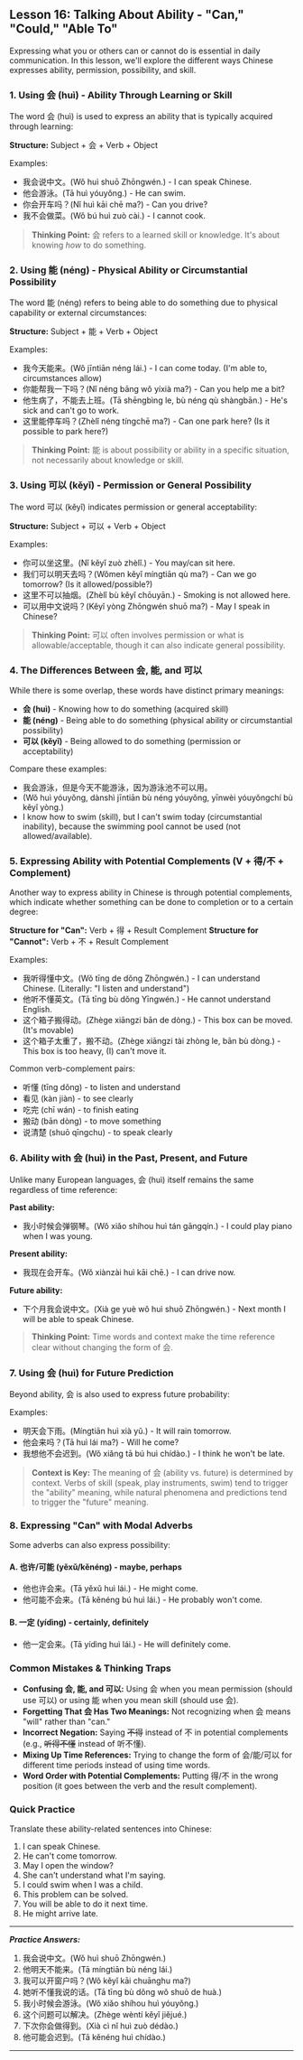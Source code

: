 ## Lesson 16: Talking About Ability - "Can," "Could," "Able To"

Expressing what you or others can or cannot do is essential in daily communication. In this lesson, we'll explore the different ways Chinese expresses ability, permission, possibility, and skill.

### 1. Using 会 (huì) - Ability Through Learning or Skill

The word 会 (huì) is used to express an ability that is typically acquired through learning:

**Structure:** Subject + 会 + Verb + Object

Examples:
* 我会说中文。(Wǒ huì shuō Zhōngwén.) - I can speak Chinese.
* 他会游泳。(Tā huì yóuyǒng.) - He can swim.
* 你会开车吗？(Nǐ huì kāi chē ma?) - Can you drive?
* 我不会做菜。(Wǒ bú huì zuò cài.) - I cannot cook.

> **Thinking Point:** 会 refers to a learned skill or knowledge. It's about knowing *how* to do something.

### 2. Using 能 (néng) - Physical Ability or Circumstantial Possibility

The word 能 (néng) refers to being able to do something due to physical capability or external circumstances:

**Structure:** Subject + 能 + Verb + Object

Examples:
* 我今天能来。(Wǒ jīntiān néng lái.) - I can come today. (I'm able to, circumstances allow)
* 你能帮我一下吗？(Nǐ néng bāng wǒ yíxià ma?) - Can you help me a bit?
* 他生病了，不能去上班。(Tā shēngbìng le, bù néng qù shàngbān.) - He's sick and can't go to work.
* 这里能停车吗？(Zhèlǐ néng tíngchē ma?) - Can one park here? (Is it possible to park here?)

> **Thinking Point:** 能 is about possibility or ability in a specific situation, not necessarily about knowledge or skill.

### 3. Using 可以 (kěyǐ) - Permission or General Possibility

The word 可以 (kěyǐ) indicates permission or general acceptability:

**Structure:** Subject + 可以 + Verb + Object

Examples:
* 你可以坐这里。(Nǐ kěyǐ zuò zhèlǐ.) - You may/can sit here.
* 我们可以明天去吗？(Wǒmen kěyǐ míngtiān qù ma?) - Can we go tomorrow? (Is it allowed/possible?)
* 这里不可以抽烟。(Zhèlǐ bù kěyǐ chōuyān.) - Smoking is not allowed here.
* 可以用中文说吗？(Kěyǐ yòng Zhōngwén shuō ma?) - May I speak in Chinese?

> **Thinking Point:** 可以 often involves permission or what is allowable/acceptable, though it can also indicate general possibility.

### 4. The Differences Between 会, 能, and 可以

While there is some overlap, these words have distinct primary meanings:

* **会 (huì)** - Knowing how to do something (acquired skill)
* **能 (néng)** - Being able to do something (physical ability or circumstantial possibility)
* **可以 (kěyǐ)** - Being allowed to do something (permission or acceptability)

Compare these examples:
* 我会游泳，但是今天不能游泳，因为游泳池不可以用。
* (Wǒ huì yóuyǒng, dànshì jīntiān bù néng yóuyǒng, yīnwèi yóuyǒngchí bù kěyǐ yòng.)
* I know how to swim (skill), but I can't swim today (circumstantial inability), because the swimming pool cannot be used (not allowed/available).

### 5. Expressing Ability with Potential Complements (V + 得/不 + Complement)

Another way to express ability in Chinese is through potential complements, which indicate whether something can be done to completion or to a certain degree:

**Structure for "Can":** Verb + 得 + Result Complement
**Structure for "Cannot":** Verb + 不 + Result Complement

Examples:
* 我听得懂中文。(Wǒ tīng de dǒng Zhōngwén.) - I can understand Chinese. (Literally: "I listen and understand")
* 他听不懂英文。(Tā tīng bù dǒng Yīngwén.) - He cannot understand English.
* 这个箱子搬得动。(Zhège xiāngzi bān de dòng.) - This box can be moved. (It's movable)
* 这个箱子太重了，搬不动。(Zhège xiāngzi tài zhòng le, bān bù dòng.) - This box is too heavy, (I) can't move it.

Common verb-complement pairs:
* 听懂 (tīng dǒng) - to listen and understand
* 看见 (kàn jiàn) - to see clearly
* 吃完 (chī wán) - to finish eating
* 搬动 (bān dòng) - to move something
* 说清楚 (shuō qīngchu) - to speak clearly

### 6. Ability with 会 (huì) in the Past, Present, and Future

Unlike many European languages, 会 (huì) itself remains the same regardless of time reference:

**Past ability:**
* 我小时候会弹钢琴。(Wǒ xiǎo shíhou huì tán gāngqín.) - I could play piano when I was young.

**Present ability:**
* 我现在会开车。(Wǒ xiànzài huì kāi chē.) - I can drive now.

**Future ability:**
* 下个月我会说中文。(Xià ge yuè wǒ huì shuō Zhōngwén.) - Next month I will be able to speak Chinese.

> **Thinking Point:** Time words and context make the time reference clear without changing the form of 会.

### 7. Using 会 (huì) for Future Prediction

Beyond ability, 会 is also used to express future probability:

Examples:
* 明天会下雨。(Míngtiān huì xià yǔ.) - It will rain tomorrow.
* 他会来吗？(Tā huì lái ma?) - Will he come?
* 我想他不会迟到。(Wǒ xiǎng tā bú huì chídào.) - I think he won't be late.

> **Context is Key:** The meaning of 会 (ability vs. future) is determined by context. Verbs of skill (speak, play instruments, swim) tend to trigger the "ability" meaning, while natural phenomena and predictions tend to trigger the "future" meaning.

### 8. Expressing "Can" with Modal Adverbs

Some adverbs can also express possibility:

#### A. 也许/可能 (yěxǔ/kěnéng) - maybe, perhaps

* 他也许会来。(Tā yěxǔ huì lái.) - He might come.
* 他可能不会来。(Tā kěnéng bú huì lái.) - He probably won't come.

#### B. 一定 (yídìng) - certainly, definitely

* 他一定会来。(Tā yídìng huì lái.) - He will definitely come.

### Common Mistakes & Thinking Traps

*   **Confusing 会, 能, and 可以:** Using 会 when you mean permission (should use 可以) or using 能 when you mean skill (should use 会).
*   **Forgetting That 会 Has Two Meanings:** Not recognizing when 会 means "will" rather than "can."
*   **Incorrect Negation:** Saying ~~不得~~ instead of 不 in potential complements (e.g., ~~听得不懂~~ instead of 听不懂).
*   **Mixing Up Time References:** Trying to change the form of 会/能/可以 for different time periods instead of using time words.
*   **Word Order with Potential Complements:** Putting 得/不 in the wrong position (it goes between the verb and the result complement).

### Quick Practice

Translate these ability-related sentences into Chinese:

1. I can speak Chinese.
2. He can't come tomorrow.
3. May I open the window?
4. She can't understand what I'm saying.
5. I could swim when I was a child.
6. This problem can be solved.
7. You will be able to do it next time.
8. He might arrive late.

---
***Practice Answers:***

1. 我会说中文。(Wǒ huì shuō Zhōngwén.)
2. 他明天不能来。(Tā míngtiān bù néng lái.)
3. 我可以开窗户吗？(Wǒ kěyǐ kāi chuānghu ma?)
4. 她听不懂我说的话。(Tā tīng bù dǒng wǒ shuō de huà.)
5. 我小时候会游泳。(Wǒ xiǎo shíhou huì yóuyǒng.)
6. 这个问题可以解决。(Zhège wèntí kěyǐ jiějué.)
7. 下次你会做得到。(Xià cì nǐ huì zuò dédào.)
8. 他可能会迟到。(Tā kěnéng huì chídào.)

---
